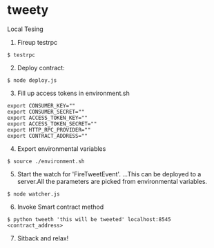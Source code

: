 # tweety
Local Tesing
1. Fireup testrpc
```
$ testrpc
```

2. Deploy contract:
```
$ node deploy.js
```
3. Fill up access tokens in environment.sh
```
export CONSUMER_KEY=""
export CONSUMER_SECRET=""
export ACCESS_TOKEN_KEY=""
export ACCESS_TOKEN_SECRET=""
export HTTP_RPC_PROVIDER=""
export CONTRACT_ADDRESS=""
```

4. Export environmental variables
```
$ source ./environment.sh
```

5. Start the watch for 'FireTweetEvent'.
...This can be deployed to a server.All the parameters are picked from environmental variables.
```
$ node watcher.js
```

6. Invoke Smart contract method
```
$ python tweeth 'this will be tweeted' localhost:8545 <contract_address>
```
7. Sitback and relax!

